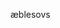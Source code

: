 æblesovs
<!---
John-dillermand-DK/John-dillermand-DK is a ✨ special ✨ repository because its `README.md` (this file) appears on your GitHub profile.
You can click the Preview link to take a look at your changes.
--->
